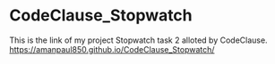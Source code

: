 # CodeClause_Stopwatch
This is the link of my project Stopwatch task 2 alloted by CodeClause. https://amanpaul850.github.io/CodeClause_Stopwatch/
